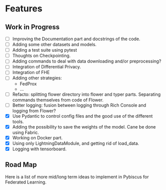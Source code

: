 
# Features

## Work in Progress

- [ ] Improving the Documentation part and docstrings of the code.
- [ ] Adding some other datasets and models.
- [ ] Adding a test suite using pytest
- [ ] Thoughts on Checkpointing.
- [ ] Adding commands to deal with data downloading and/or preprocessing?
- [ ] Integration of Differential Privacy.
- [ ] Integration of FHE
- [ ] Adding other strategies:
    * FedProx
    * ...
- [ ] Refacto: splitting flower directory into flower and typer parts. Separating commands themselves from code of Flower.
- [ ] Better logging: fusion between logging through Rich Console and logging from Flower?
- [x] Use Pydantic to control config files and the good use of the different tools.
- [x] Adding the possibility to save the weights of the model. Cane be done using Fabric.
- [x] Working on Docker part.
- [x] Using only LightningDataModule, and getting rid of load_data.
- [x] Logging with tensorboard.

 ## Road Map

 Here is a list of more mid/long term ideas to implement in Pybiscus for Federated Learning.
